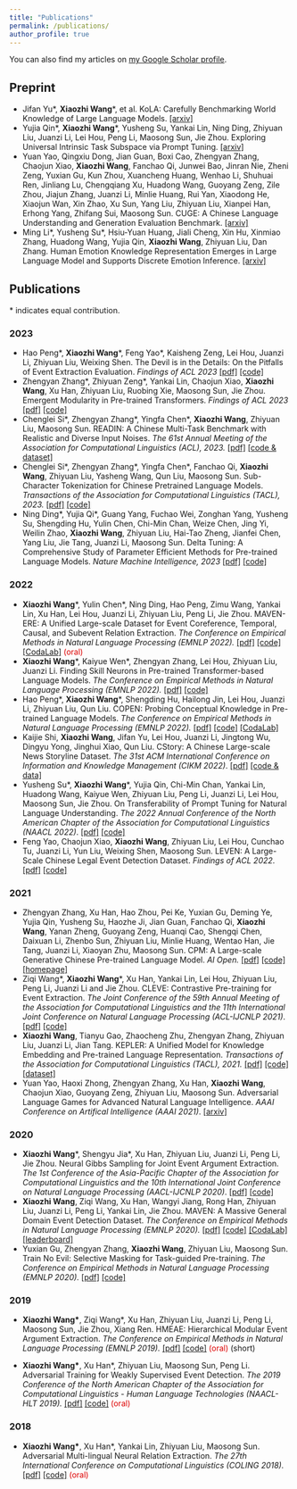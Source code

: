 ```yaml
---
title: "Publications"
permalink: /publications/
author_profile: true
---
```

You can also find my articles on [my Google Scholar profile](https://scholar.google.com/citations?user=DjpXXZkAAAAJ).

## Preprint
* Jifan Yu\*, **Xiaozhi Wang**\*, et al. KoLA: Carefully Benchmarking World Knowledge of Large Language Models. [[arxiv]](https://arxiv.org/abs/2306.09296)
* Yujia Qin\*, **Xiaozhi Wang**\*, Yusheng Su, Yankai Lin, Ning Ding, Zhiyuan Liu, Juanzi Li, Lei Hou, Peng Li, Maosong Sun, Jie Zhou. Exploring Universal Intrinsic Task Subspace via Prompt Tuning. [[arxiv]](https://arxiv.org/abs/2110.07867)
* Yuan Yao, Qingxiu Dong, Jian Guan, Boxi Cao, Zhengyan Zhang, Chaojun Xiao, **Xiaozhi Wang**, Fanchao Qi, Junwei Bao, Jinran Nie, Zheni Zeng, Yuxian Gu, Kun Zhou, Xuancheng Huang, Wenhao Li, Shuhuai Ren, Jinliang Lu, Chengqiang Xu, Huadong Wang, Guoyang Zeng, Zile Zhou, Jiajun Zhang, Juanzi Li, Minlie Huang, Rui Yan, Xiaodong He, Xiaojun Wan, Xin Zhao, Xu Sun, Yang Liu, Zhiyuan Liu, Xianpei Han, Erhong Yang, Zhifang Sui, Maosong Sun. CUGE: A Chinese Language Understanding and Generation Evaluation Benchmark. [[arxiv]](https://arxiv.org/abs/2112.13610)
* Ming Li\*, Yusheng Su\*, Hsiu-Yuan Huang, Jiali Cheng, Xin Hu, Xinmiao Zhang, Huadong Wang, Yujia Qin, **Xiaozhi Wang**, Zhiyuan Liu, Dan Zhang. Human Emotion Knowledge Representation Emerges in Large Language Model and Supports Discrete Emotion Inference. [[arxiv]](https://arxiv.org/pdf/2302.09582.pdf)

## Publications
\* indicates equal contribution.
### 2023
* Hao Peng\*, **Xiaozhi Wang**\*, Feng Yao\*, Kaisheng Zeng, Lei Hou, Juanzi Li, Zhiyuan Liu, Weixing Shen. The Devil is in the Details: On the Pitfalls of Event Extraction Evaluation. *Findings of ACL 2023* [[pdf]](https://aclanthology.org/2023.findings-acl.586.pdf) [[code]](https://github.com/THU-KEG/OmniEvent)
* Zhengyan Zhang\*, Zhiyuan Zeng\*, Yankai Lin, Chaojun Xiao, **Xiaozhi Wang**, Xu Han, Zhiyuan Liu, Ruobing Xie, Maosong Sun, Jie Zhou. Emergent Modularity in Pre-trained Transformers. *Findings of ACL 2023* [[pdf]](https://aclanthology.org/2023.findings-acl.250.pdf) [[code]](https://github.com/THUNLP/modularity-analysis)
* Chenglei Si\*, Zhengyan Zhang\*, Yingfa Chen\*, **Xiaozhi Wang**, Zhiyuan Liu, Maosong Sun. READIN: A Chinese Multi-Task Benchmark with Realistic and Diverse Input Noises. <i>The 61st Annual Meeting of the Association for Computational Linguistics (ACL), 2023.</i> [[pdf]](https://aclanthology.org/2023.acl-long.460.pdf) [[code & dataset]](https://github.com/thunlp/READIN)
* Chenglei Si\*, Zhengyan Zhang\*, Yingfa Chen\*, Fanchao Qi, **Xiaozhi Wang**, Zhiyuan Liu, Yasheng Wang, Qun Liu, Maosong Sun. Sub-Character Tokenization for Chinese Pretrained Language Models. <i>Transactions of the Association for Computational Linguistics (TACL), 2023.</i> [[pdf]](https://arxiv.org/pdf/2106.00400.pdf) [[code]](https://github.com/thunlp/SubCharTokenization)
* Ning Ding\*, Yujia Qi\*, Guang Yang, Fuchao Wei, Zonghan Yang, Yusheng Su, Shengding Hu, Yulin Chen, Chi-Min Chan, Weize Chen, Jing Yi, Weilin Zhao, **Xiaozhi Wang**, Zhiyuan Liu, Hai-Tao Zheng, Jianfei Chen, Yang Liu, Jie Tang, Juanzi Li, Maosong Sun. Delta Tuning: A Comprehensive Study of Parameter Efficient Methods for Pre-trained Language Models. <i>Nature Machine Intelligence, 2023</i> [[pdf]](https://arxiv.org/pdf/2203.06904.pdf) [[code]](https://github.com/thunlp/OpenDelta)


### 2022

* <strong>Xiaozhi Wang</strong>\*, Yulin Chen\*, Ning Ding, Hao Peng, Zimu Wang, Yankai Lin, Xu Han, Lei Hou, Juanzi Li, Zhiyuan Liu, Peng Li, Jie Zhou. MAVEN-ERE: A Unified Large-scale Dataset for Event Coreference, Temporal, Causal, and Subevent Relation Extraction. <i>The Conference on Empirical Methods in Natural Language Processing (EMNLP 2022).</i> [[pdf]](/files/EMNLP22-MAVEN-ERE/MAVEN-ERE.pdf) [[code]](https://github.com/THU-KEG/MAVEN-ERE) [[CodaLab]](https://codalab.lisn.upsaclay.fr/competitions/8691) <font color="#dd0000">(oral)</font>
* <strong>Xiaozhi Wang</strong>\*, Kaiyue Wen\*, Zhengyan Zhang, Lei Hou, Zhiyuan Liu, Juanzi Li. Finding Skill Neurons in Pre-trained Transformer-based Language Models. <i>The Conference on Empirical Methods in Natural Language Processing (EMNLP 2022).</i> [[pdf]](/files/EMNLP22-SkillNeuron/SkillNeuron.pdf) [[code]](https://github.com/THU-KEG/Skill-Neuron)
* Hao Peng\*, <strong>Xiaozhi Wang</strong>\*, Shengding Hu, Hailong Jin, Lei Hou, Juanzi Li, Zhiyuan Liu, Qun Liu. COPEN: Probing Conceptual Knowledge in Pre-trained Language Models. <i>The Conference on Empirical Methods in Natural Language Processing (EMNLP 2022).</i> [[pdf]](/files/EMNLP22-COPEN/COPEN.pdf) [[code]](https://github.com/THU-KEG/COPEN) [[CodaLab]](https://codalab.lisn.upsaclay.fr/competitions/8542)
* Kaijie Shi, **Xiaozhi Wang**, Jifan Yu, Lei Hou, Juanzi Li, Jingtong Wu, Dingyu Yong, Jinghui Xiao, Qun Liu. CStory: A Chinese Large-scale News Storyline Dataset. *The 31st ACM International Conference on Information and Knowledge Management (CIKM 2022)*. [[pdf]](https://dl.acm.org/doi/pdf/10.1145/3511808.3557573) [[code & data]](https://github.com/THU-KEG/CStory)
* Yusheng Su\*, **Xiaozhi Wang**\*, Yujia Qin, Chi-Min Chan, Yankai Lin, Huadong Wang, Kaiyue Wen, Zhiyuan Liu, Peng Li, Juanzi Li, Lei Hou, Maosong Sun, Jie Zhou. On Transferability of Prompt Tuning for Natural Language Understanding. *The 2022 Annual Conference of the North American Chapter of the Association for Computational Linguistics (NAACL 2022)*. [[pdf]](https://arxiv.org/pdf/2111.06719.pdf) [[code]](https://github.com/thunlp/Prompt-Transferability)
* Feng Yao, Chaojun Xiao, **Xiaozhi Wang**, Zhiyuan Liu, Lei Hou, Cunchao Tu, Juanzi Li, Yun Liu, Weixing Shen, Maosong Sun. LEVEN: A Large-Scale Chinese Legal Event Detection Dataset. *Findings of ACL 2022*. [[pdf]](https://aclanthology.org/2022.findings-acl.17.pdf) [[code]](https://github.com/thunlp/LEVEN)

### 2021

* Zhengyan Zhang, Xu Han, Hao Zhou, Pei Ke, Yuxian Gu, Deming Ye, Yujia Qin, Yusheng Su, Haozhe Ji, Jian Guan, Fanchao Qi, <b>Xiaozhi Wang</b>, Yanan Zheng, Guoyang Zeng, Huanqi Cao, Shengqi Chen, Daixuan Li, Zhenbo Sun, Zhiyuan Liu, Minlie Huang, Wentao Han, Jie Tang, Juanzi Li, Xiaoyan Zhu, Maosong Sun. CPM: A Large-scale Generative Chinese Pre-trained Language Model. *AI Open.* [[pdf]](https://www.sciencedirect.com/science/article/pii/S266665102100019X) [[code]](https://github.com/TsinghuaAI/CPM-1-Generate) [[homepage]](https://cpm.baai.ac.cn/)
* Ziqi Wang\*, **Xiaozhi Wang**\*, Xu Han, Yankai Lin, Lei Hou, Zhiyuan Liu, Peng Li, Juanzi Li and Jie Zhou. CLEVE: Contrastive Pre-training for Event Extraction. *The Joint Conference of the 59th Annual Meeting of the Association for Computational Linguistics and the 11th International Joint Conference on Natural Language Processing (ACL-IJCNLP 2021)*. [[pdf]](/files/ACL21-CLEVE/CLEVE.pdf) [[code]](https://github.com/THU-KEG/CLEVE)
* <strong>Xiaozhi Wang</strong>, Tianyu Gao, Zhaocheng Zhu, Zhengyan Zhang, Zhiyuan Liu, Juanzi Li, Jian Tang. KEPLER: A Unified Model for Knowledge Embedding and Pre-trained Language Representation. <i>Transactions of the Association for Computational Linguistics (TACL), 2021.</i> [[pdf]](/files/TACL-KEPLER/KEPLER.pdf) [[code]](https://github.com/THU-KEG/KEPLER) [[dataset]](https://deepgraphlearning.github.io/project/wikidata5m)
* Yuan Yao, Haoxi Zhong, Zhengyan Zhang, Xu Han, <strong>Xiaozhi Wang</strong>, Chaojun Xiao, Guoyang Zeng, Zhiyuan Liu, Maosong Sun. Adversarial Language Games for Advanced Natural Language Intelligence. <i>AAAI Conference on Artifical Intelligence (AAAI 2021)</i>. [[arxiv]](https://arxiv.org/abs/1911.01622)

### 2020

* <strong>Xiaozhi Wang</strong>\*, Shengyu Jia\*, Xu Han, Zhiyuan Liu, Juanzi Li, Peng Li, Jie Zhou. Neural Gibbs Sampling for Joint Event Argument Extraction. <i>The 1st Conference of the Asia-Pacific Chapter of the Association for Computational Linguistics and the 10th International Joint Conference on Natural Language Processing (AACL-IJCNLP 2020)</i>. [[pdf]](/files/AACL20-NGS/NGS.pdf) [[code]](https://github.com/THU-KEG/NGS)
* <strong>Xiaozhi Wang</strong>, Ziqi Wang, Xu Han, Wangyi Jiang, Rong Han, Zhiyuan Liu, Juanzi Li, Peng Li, Yankai Lin, Jie Zhou. MAVEN: A Massive General Domain Event Detection Dataset. <i>The Conference on Empirical Methods in Natural Language Processing (EMNLP 2020).</i> [[pdf]](/files/EMNLP20-MAVEN/MAVEN.pdf) [[code]](https://github.com/THU-KEG/MAVEN-dataset) [[CodaLab]](https://codalab.lisn.upsaclay.fr/competitions/395) [[leaderboard]](https://thukeg.gitee.io/maven/)
* Yuxian Gu, Zhengyan Zhang, <strong>Xiaozhi Wang</strong>, Zhiyuan Liu, Maosong Sun. Train No Evil: Selective Masking for Task-guided Pre-training. <i>The Conference on Empirical Methods in Natural Language Processing (EMNLP 2020).</i> [[pdf]](/files/EMNLP20-TrainNoEvil/TrainNoEvil.pdf) [[code]](https://github.com/thunlp/SelectiveMasking)

### 2019

* <strong>Xiaozhi Wang\*</strong>, Ziqi Wang\*, Xu Han, Zhiyuan Liu, Juanzi Li, Peng Li, Maosong Sun, Jie Zhou, Xiang Ren. HMEAE: Hierarchical Modular Event Argument Extraction. <i>The Conference on Empirical Methods in Natural Language Processing (EMNLP 2019).</i> [[pdf]](/files/EMNLP19-HMEAE/HMEAE.pdf) [[code]](https://github.com/thunlp/HMEAE) <font color="#dd0000">(oral)</font> (short)

* <strong>Xiaozhi Wang\*</strong>, Xu Han\*, Zhiyuan Liu, Maosong Sun, Peng Li. Adversarial Training for Weakly Supervised Event Detection. <i>The 2019 Conference of the North American Chapter of the Association for Computational Linguistics - Human Language Technologies (NAACL-HLT 2019).</i> [[pdf]](/files/NAACL19-AdvED/AdvED.pdf) [[code]](https://github.com/thunlp/Adv-ED) <font color="#dd0000">(oral)</font>

### 2018

* <strong>Xiaozhi Wang\*</strong>, Xu Han\*, Yankai Lin, Zhiyuan Liu, Maosong Sun. Adversarial Multi-lingual Neural Relation Extraction. <i>The 27th International Conference on Computational Linguistics (COLING 2018).</i> [[pdf]](/files/COLING18-AMNRE/AMNRE.pdf) [[code]](https://github.com/thunlp/AMNRE) <font color="#dd0000">(oral)</font>
